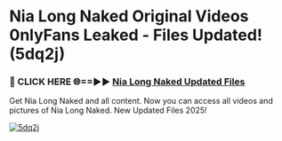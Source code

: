 # Nia Long Naked Original Videos 0nlyFans Leaked - Files Updated! (5dq2j)

<h3>🔴 CLICK HERE 🌐==►► <a href="https://tinyurl.com/up5wt9bj" rel="nofollow">Nia Long Naked Updated Files</a></h3>

Get Nia Long Naked and all content. Now you can access all videos and pictures of Nia Long Naked. New Updated Files 2025!

[![5dq2j](https://i.imgur.com/ABiUzMV.gif)](https://tinyurl.com/up5wt9bj)
